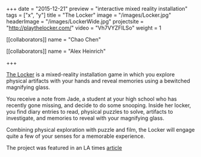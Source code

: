+++
date = "2015-12-21"
preview = "interactive mixed reality installation"
tags = ["x", "y"]
title = "The Locker"
image = "/images/Locker.jpg"
headerImage = "/images/LockerWide.jpg"
projectsite = "http://playthelocker.com/"
video = "Vh7VYZFILSo"
weight = 1

[[collaborators]]
name = "Chao Chen"

[[collaborators]]
name = "Alex Heinrich"

+++

<a href = "http://playthelocker.com/" target = "_blank">The Locker</a> is a mixed-reality installation game in which you explore physical artifacts with your hands and reveal memories using a bewitched magnifying glass.

You receive a note from Jade, a student at your high school who has recently gone missing, and decide to do some snooping. Inside her locker, you find diary entries to read, physical puzzles to solve, artifacts to investigate, and memories to reveal with your magnifying glass.

Combining physical exploration with puzzle and film, the Locker will engage quite a few of your senses for a memorable experience.

The project was featured in an LA times [article](http://www.latimes.com/entertainment/herocomplex/la-et-hc-usc-women-video-game-design-program-20160124-htmlstory.html)



